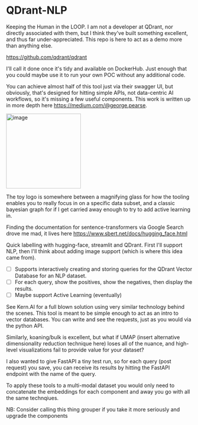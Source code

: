 # QDrant-NLP
Keeping the Human in the LOOP. I am not a developer at QDrant, nor directly associated with them, but I think they've built something excellent, and thus far under-appreciated. This repo is here to act as a demo more than anything else.

https://github.com/qdrant/qdrant

I'll call it done once it's tidy and available on DockerHub. Just enough that you could maybe use it to run your own POC without any additional code. 

You can achieve almost half of this tool just via their swagger UI, but obviously, that's designed for hitting simple APIs, not data-centric AI workflows, so it's missing a few useful components. This work is written up in more depth here https://medium.com/@george.pearse.
 
<img width="202" alt="image" src="https://user-images.githubusercontent.com/47161914/186397107-5706db97-6404-40fd-8ce1-b42bb83249c2.png">

The toy logo is somewhere between a magnifying glass for how the tooling enables you to really focus in on a specific data subset, and a classic bayesian graph for if I get carried away enough to try to add active learning in. 

Finding the documentation for sentence-transformers via Google Search drove me mad, it lives here https://www.sbert.net/docs/hugging_face.html

Quick labelling with hugging-face, streamlit and QDrant. First I'll support NLP, then I'll think about adding image support (which is where this idea came from).

- [ ] Supports interactively creating and storing queries for the QDrant Vector Database for an NLP dataset.
- [ ] For each query, show the positives, show the negatives, then display the results.
- [ ] Maybe support Active Learning (eventually) 

See Kern.AI for a full blown solution using very similar technology behind the scenes. This tool is meant to be simple enough to act as an intro to vector databases. You can write and see the requests, just as you would via the python API. 

Similarly, koaning/bulk is excellent, but what if UMAP (insert alternative dimensionality reduction technique here) loses all of the nuance, and high-level visualizations fail to provide value for your dataset? 

I also wanted to give FastAPI a tiny test run, so for each query (post request) you save, you can receive its results by hitting the FastAPI endpoint with the name of the query.

To apply these tools to a multi-modal dataset you would only need to concatenate the embeddings for each component and away you go with all the same technqiues. 

NB: Consider calling this thing grouper if you take it more seriously and upgrade the components